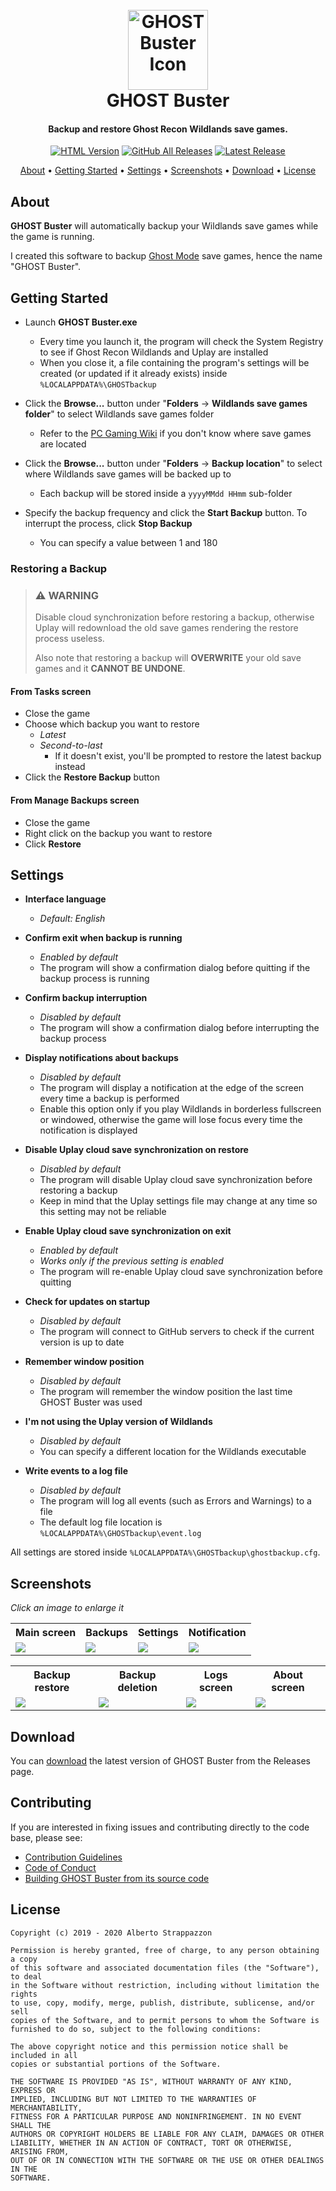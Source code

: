 <h1 align="center">
  <br>
  <img src="https://strappazzon.xyz/GRW-GHOST-Buster/assets/img/favicon.png" width="128px" alt="GHOST Buster Icon"></a>
  <br>
  GHOST Buster
  <br>
</h1>

<h4 align="center">Backup and restore Ghost Recon Wildlands save games.</h4>

<p align="center">
  <a href="https://strappazzon.xyz/GRW-GHOST-Buster"><img alt="HTML Version" src="https://img.shields.io/badge/HTML%20Version-%23ff5f2f?style=flat-square&logo=HTML5&logoColor=%23ffffff"></a>
  <a href="https://github.com/Strappazzon/GRW-GHOST-Buster/releases"><img alt="GitHub All Releases" src="https://img.shields.io/github/downloads/Strappazzon/GRW-GHOST-Buster/total?color=%23dd3333&label=Downloads&logo=DocuSign&logoColor=%23ffffff&style=flat-square"></a>
  <a href="https://github.com/Strappazzon/GRW-GHOST-Buster/releases/latest"><img alt="Latest Release" src="https://img.shields.io/github/v/release/Strappazzon/GRW-GHOST-Buster?color=%230077ee&include_prereleases&label=Latest%20Release&style=flat-square"></a>
</p>

<p align="center">
  <a href="#about">About</a> •
  <a href="#getting-started">Getting Started</a> •
  <a href="#settings">Settings</a> •
  <a href="#screenshots">Screenshots</a> •
  <a href="#download">Download</a> •
  <a href="#license">License</a>
</p>

## About

**GHOST Buster** will automatically backup your Wildlands save games while the game is running.

I created this software to backup [Ghost Mode](https://web.archive.org/web/20190108052618/https://ghost-recon.ubisoft.com/wildlands/en-us/news/152-328968-16/special-operation-2-is-coming) save games, hence the name "GHOST Buster".

## Getting Started

* Launch **GHOST Buster.exe**
  * Every time you launch it, the program will check the System Registry to see if Ghost Recon Wildlands and Uplay are installed
  * When you close it, a file containing the program's settings will be created (or updated if it already exists) inside `%LOCALAPPDATA%\GHOSTbackup`

* Click the **Browse...** button under "**Folders** -> **Wildlands save games folder**" to select Wildlands save games folder
  * Refer to the [PC Gaming Wiki](https://www.pcgamingwiki.com/wiki/Tom_Clancy%27s_Ghost_Recon_Wildlands#Save_game_data_location) if you don't know where save games are located

* Click the **Browse...** button under "**Folders** -> **Backup location**" to select where Wildlands save games will be backed up to
  * Each backup will be stored inside a `yyyyMMdd HHmm` sub-folder

* Specify the backup frequency and click the **Start Backup** button. To interrupt the process, click **Stop Backup**
  * You can specify a value between 1 and 180

### Restoring a Backup

> ### ⚠️ **WARNING**
>
> Disable cloud synchronization before restoring a backup, otherwise Uplay will redownload the old save games rendering the restore process useless.
>
> Also note that restoring a backup will **OVERWRITE** your old save games and it **CANNOT BE UNDONE**.

#### From Tasks screen

* Close the game
* Choose which backup you want to restore
  * _Latest_
  * _Second-to-last_
    * If it doesn't exist, you'll be prompted to restore the latest backup instead
* Click the **Restore Backup** button

#### From Manage Backups screen

* Close the game
* Right click on the backup you want to restore
* Click **Restore**

## Settings

* **Interface language**
  * *Default: English*

* **Confirm exit when backup is running**
  * _Enabled by default_
  * The program will show a confirmation dialog before quitting if the backup process is running

* **Confirm backup interruption**
  * _Disabled by default_
  * The program will show a confirmation dialog before interrupting the backup process

* **Display notifications about backups**
  * *Disabled by default*
  * The program will display a notification at the edge of the screen every time a backup is performed
  * Enable this option only if you play Wildlands in borderless fullscreen or windowed, otherwise the game will lose focus every time the notification is displayed

* **Disable Uplay cloud save synchronization on restore**
  * _Disabled by default_
  * The program will disable Uplay cloud save synchronization before restoring a backup
  * Keep in mind that the Uplay settings file may change at any time so this setting may not be reliable

* **Enable Uplay cloud save synchronization on exit**
  * *Enabled by default*
  * *Works only if the previous setting is enabled*
  * The program will re-enable Uplay cloud save synchronization before quitting

* **Check for updates on startup**
  * _Disabled by default_
  * The program will connect to GitHub servers to check if the current version is up to date

* **Remember window position**
  * _Disabled by default_
  * The program will remember the window position the last time GHOST Buster was used

* **I'm not using the Uplay version of Wildlands**
  * _Disabled by default_
  * You can specify a different location for the Wildlands executable

* **Write events to a log file**
  * _Disabled by default_
  * The program will log all events (such as Errors and Warnings) to a file
  * The default log file location is `%LOCALAPPDATA%\GHOSTbackup\event.log`

All settings are stored inside `%LOCALAPPDATA%\GHOSTbackup\ghostbackup.cfg`.

## Screenshots

_Click an image to enlarge it_

<table>
  <tr>
    <th align="center">Main screen</th>
    <th align="center">Backups</th>
    <th align="center">Settings</th>
    <th align="center">Notification</th>
  </tr>
  <tr>
    <td><img src="https://strappazzon.xyz/GRW-GHOST-Buster/assets/img/screenshot.png"></td>
    <td><img src="https://strappazzon.xyz/GRW-GHOST-Buster/assets/img/screenshot_manage.png"></td>
    <td><img src="https://strappazzon.xyz/GRW-GHOST-Buster/assets/img/screenshot_settings.png"></td>
    <td><img src="https://strappazzon.xyz/GRW-GHOST-Buster/assets/img/screenshot_notification.jpg"></td>
  </tr>
</table>

<table>
  <tr>
    <th align="center">Backup restore</th>
    <th align="center">Backup deletion</th>
    <th align="center">Logs screen</th>
    <th align="center">About screen</th>
  </tr>
  <tr>
    <td><img src="https://strappazzon.xyz/GRW-GHOST-Buster/assets/img/screenshot_restore.png"></td>
    <td><img src="https://strappazzon.xyz/GRW-GHOST-Buster/assets/img/screenshot_delete.png"></td>
    <td><img src="https://strappazzon.xyz/GRW-GHOST-Buster/assets/img/screenshot_logs.png"></td>
    <td><img src="https://strappazzon.xyz/GRW-GHOST-Buster/assets/img/screenshot_about.png"></td>
  </tr>
</table>

## Download

You can [download](https://github.com/Strappazzon/GRW-GHOST-Buster/releases/latest) the latest version of GHOST Buster from the Releases page.

## Contributing

If you are interested in fixing issues and contributing directly to the code base, please see:

* [Contribution Guidelines](./CONTRIBUTING.md)
* [Code of Conduct](./CODE_OF_CONDUCT.md)
* [Building GHOST Buster from its source code](https://github.com/Strappazzon/GRW-GHOST-Buster/blob/master/src/BUILDING.md)

## License

```
Copyright (c) 2019 - 2020 Alberto Strappazzon

Permission is hereby granted, free of charge, to any person obtaining a copy
of this software and associated documentation files (the "Software"), to deal
in the Software without restriction, including without limitation the rights
to use, copy, modify, merge, publish, distribute, sublicense, and/or sell
copies of the Software, and to permit persons to whom the Software is
furnished to do so, subject to the following conditions:

The above copyright notice and this permission notice shall be included in all
copies or substantial portions of the Software.

THE SOFTWARE IS PROVIDED "AS IS", WITHOUT WARRANTY OF ANY KIND, EXPRESS OR
IMPLIED, INCLUDING BUT NOT LIMITED TO THE WARRANTIES OF MERCHANTABILITY,
FITNESS FOR A PARTICULAR PURPOSE AND NONINFRINGEMENT. IN NO EVENT SHALL THE
AUTHORS OR COPYRIGHT HOLDERS BE LIABLE FOR ANY CLAIM, DAMAGES OR OTHER
LIABILITY, WHETHER IN AN ACTION OF CONTRACT, TORT OR OTHERWISE, ARISING FROM,
OUT OF OR IN CONNECTION WITH THE SOFTWARE OR THE USE OR OTHER DEALINGS IN THE
SOFTWARE.
```
